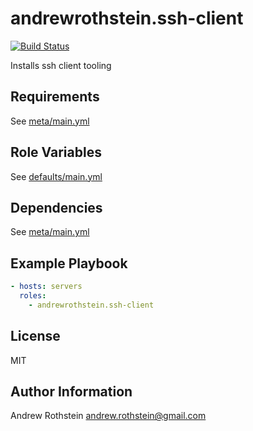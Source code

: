 andrewrothstein.ssh-client
===========================
[![Build Status](https://travis-ci.org/andrewrothstein/ansible-ssh-client.svg?branch=master)](https://travis-ci.org/andrewrothstein/ansible-ssh-client)

Installs ssh client tooling

Requirements
------------

See [meta/main.yml](meta/main.yml)

Role Variables
--------------

See [defaults/main.yml](defaults/main.yml)

Dependencies
------------

See [meta/main.yml](meta/main.yml)

Example Playbook
----------------

```yml
- hosts: servers
  roles:
    - andrewrothstein.ssh-client
```

License
-------

MIT

Author Information
------------------

Andrew Rothstein <andrew.rothstein@gmail.com>
